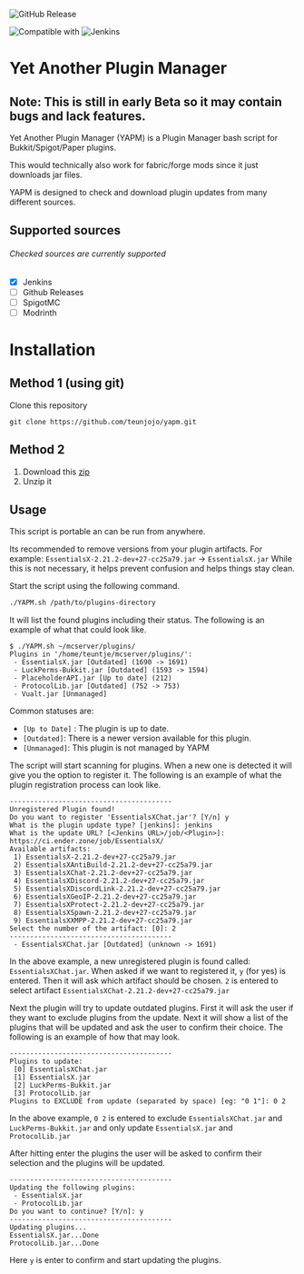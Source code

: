 ![GitHub Release](https://img.shields.io/github/v/release/teunjojo/yapm?style=for-the-badge)

![Compatible with](https://img.shields.io/badge/Compatible_with-gray?style=for-the-badge)
![Jenkins](https://img.shields.io/badge/Jenkins-D24939?style=for-the-badge&logo=jenkins&logoColor=fff)
# Yet Another Plugin Manager
## Note: This is still in early Beta so it may contain bugs and lack features.

Yet Another Plugin Manager (YAPM) is a Plugin Manager bash script for Bukkit/Spigot/Paper plugins.

This would technically also work for fabric/forge mods since it just downloads jar files.

YAPM is designed to check and download plugin updates from many different sources.

## Supported sources
###### Checked sources are currently supported
- [x] Jenkins
- [ ] Github Releases
- [ ] SpigotMC
- [ ] Modrinth

# Installation
## Method 1 (using git)
Clone this repository 
```
git clone https://github.com/teunjojo/yapm.git
```

## Method 2
1. Download this [zip](https://github.com/teunjojo/yapm/archive/refs/heads/main.zip)
2. Unzip it

## Usage
This script is portable an can be run from anywhere.

Its recommended to remove versions from your plugin artifacts.
For example: `EssentialsX-2.21.2-dev+27-cc25a79.jar` -> `EssentialsX.jar`
While this is not necessary, it helps prevent confusion and helps things stay clean.

Start the script using the following command.

```bash
./YAPM.sh /path/to/plugins-directory
```

It will list the found plugins including their status. The following is an example of what that could look like.

```console
$ ./YAPM.sh ~/mcserver/plugins/
Plugins in '/home/teuntje/mcserver/plugins/':
 - EssentialsX.jar [Outdated] (1690 -> 1691)
 - LuckPerms-Bukkit.jar [Outdated] (1593 -> 1594)
 - PlaceholderAPI.jar [Up to date] (212)
 - ProtocolLib.jar [Outdated] (752 -> 753)
 - Vualt.jar [Unmanaged]
```

Common statuses are:

- `[Up to Date]` : The plugin is up to date.
- `[Outdated]`: There is a newer version available for this plugin.
- `[Unmanaged]`: This plugin is not managed by YAPM

The script will start scanning for plugins. When a new one is detected it will give you the option to register it. The following is an example of what the plugin registration process can look like.

```console
----------------------------------------
Unregistered Plugin found!
Do you want to register 'EssentialsXChat.jar'? [Y/n] y
What is the plugin update type? [jenkins]: jenkins
What is the update URL? [<Jenkins URL>/job/<Plugin>]: https://ci.ender.zone/job/EssentialsX/
Available artifacts: 
 1) EssentialsX-2.21.2-dev+27-cc25a79.jar
 2) EssentialsXAntiBuild-2.21.2-dev+27-cc25a79.jar
 3) EssentialsXChat-2.21.2-dev+27-cc25a79.jar
 4) EssentialsXDiscord-2.21.2-dev+27-cc25a79.jar
 5) EssentialsXDiscordLink-2.21.2-dev+27-cc25a79.jar
 6) EssentialsXGeoIP-2.21.2-dev+27-cc25a79.jar
 7) EssentialsXProtect-2.21.2-dev+27-cc25a79.jar
 8) EssentialsXSpawn-2.21.2-dev+27-cc25a79.jar
 9) EssentialsXXMPP-2.21.2-dev+27-cc25a79.jar
Select the number of the artifact: [0]: 2
----------------------------------------
 - EssentialsXChat.jar [Outdated] (unknown -> 1691)
```

In the above example, a new unregistered plugin is found called: `EssentialsXChat.jar`. When asked if we want to registered it, `y` (for yes) is entered. Then it will ask which artifact should be chosen. `2` is entered to select artifact `EssentialsXChat-2.21.2-dev+27-cc25a79.jar`

Next the plugin will try to update outdated plugins. First it will ask the user if they want to exclude plugins from the update. Next it will show a list of the plugins that will be updated and ask the user to confirm their choice.
 The following is an example of how that may look.

```console
----------------------------------------
Plugins to update:
 [0] EssentialsXChat.jar
 [1] EssentialsX.jar
 [2] LuckPerms-Bukkit.jar
 [3] ProtocolLib.jar
Plugins to EXCLUDE from update (separated by space) [eg: "0 1"]: 0 2
```

In the above example, `0 2` is entered to exclude `EssentialsXChat.jar` and `LuckPerms-Bukkit.jar` and only update `EssentialsX.jar` and `ProtocolLib.jar`

After hitting enter the plugins the user will be asked to confirm their selection and the plugins will be updated.

```console
----------------------------------------
Updating the following plugins:
 - EssentialsX.jar
 - ProtocolLib.jar
Do you want to continue? [Y/n]: y
----------------------------------------
Updating plugins...
EssentialsX.jar...Done
ProtocolLib.jar...Done
```

Here `y` is enter to confirm and start updating the plugins.
